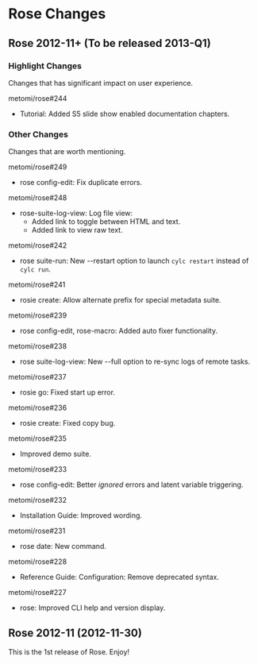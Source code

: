 # Rose Changes

## Rose 2012-11+ (To be released 2013-Q1)

### Highlight Changes

Changes that has significant impact on user experience.

metomi/rose#244
* Tutorial: Added S5 slide show enabled documentation chapters.

### Other Changes

Changes that are worth mentioning.

metomi/rose#249
* rose config-edit: Fix duplicate errors.

metomi/rose#248
* rose-suite-log-view: Log file view:
  * Added link to toggle between HTML and text.
  * Added link to view raw text.

metomi/rose#242
* rose suite-run: New --restart option to launch `cylc restart` instead of
  `cylc run`.

metomi/rose#241
* rosie create: Allow alternate prefix for special metadata suite.

metomi/rose#239
* rose config-edit, rose-macro: Added auto fixer functionality.

metomi/rose#238
* rose suite-log-view: New --full option to re-sync logs of remote tasks.

metomi/rose#237
* rosie go: Fixed start up error.

metomi/rose#236
* rosie create: Fixed copy bug.

metomi/rose#235
* Improved demo suite.

metomi/rose#233
* rose config-edit: Better *ignored* errors and latent variable triggering.

metomi/rose#232
* Installation Guide: Improved wording.

metomi/rose#231
* rose date: New command.

metomi/rose#228
* Reference Guide: Configuration: Remove deprecated syntax.

metomi/rose#227
* rose: Improved CLI help and version display.

## Rose 2012-11 (2012-11-30)

This is the 1st release of Rose. Enjoy!
